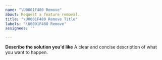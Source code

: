 ```yaml
---
name: "\U0001F480 Remove"
about: Request a feature removal.
title: "\U0001F480 Remove Title"
labels: "\U0001F480 Remove"
assignees: ''

---
```


**Describe the solution you'd like**
A clear and concise description of what you want to happen.
